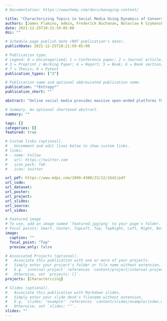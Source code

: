 ```yaml
---
# Documentation: https://wowchemy.com/docs/managing-content/

title: "Characterizing Topics in Social Media Using Dynamics of Conversation"
authors: [James Flamino, admin, Frederick Buchanan, Boleslaw K Szymanski]
date: 2021-12-25T10:21:59-05:00
doi: ""

# Schedule page publish date (NOT publication's date).
publishDate: 2021-12-25T10:21:59-05:00

# Publication type.
# Legend: 0 = Uncategorized; 1 = Conference paper; 2 = Journal article;
# 3 = Preprint / Working Paper; 4 = Report; 5 = Book; 6 = Book section;
# 7 = Thesis; 8 = Patent
publication_types: ["2"]

# Publication name and optional abbreviated publication name.
publication: "*Entropy*"
publication_short: ""

abstract: "Online social media provides massive open-ended platforms for users of a wide variety of backgrounds, interests, and beliefs to interact and debate, facilitating countless discussions across a myriad of subjects. With numerous unique voices being lent to the ever-growing information stream, it is essential to consider how the types of conversations that result from a social media post represent the post itself. We hypothesize that the biases and predispositions of users cause them to react to different topics in different ways not necessarily entirely intended by the sender. In this paper, we introduce a set of unique features that capture patterns of discourse, allowing us to empirically explore the relationship between a topic and the conversations it induces. Utilizing “microscopic” trends to describe “macroscopic” phenomena, we set a paradigm for analyzing information dissemination through the user reactions that arise from a topic, eliminating the need to analyze the involved text of the discussions. Using a Reddit dataset, we find that our features not only enable classifiers to accurately distinguish between content genre, but also can identify more subtle semantic differences in content under a single topic as well as isolating outliers whose subject matter is substantially different from the norm."

# Summary. An optional shortened abstract.
summary: ""

tags: []
categories: []
featured: true

# Custom links (optional).
#   Uncomment and edit lines below to show custom links.
# links:
# - name: Follow
#   url: https://twitter.com
#   icon_pack: fab
#   icon: twitter

url_pdf: https://www.mdpi.com/1099-4300/23/12/1642/pdf
url_code:
url_dataset:
url_poster:
url_project:
url_slides:
url_source:
url_video:

# Featured image
# To use, add an image named `featured.jpg/png` to your page's folder. 
# Focal points: Smart, Center, TopLeft, Top, TopRight, Left, Right, BottomLeft, Bottom, BottomRight.
image:
  caption: ""
  focal_point: "Top"
  preview_only: false

# Associated Projects (optional).
#   Associate this publication with one or more of your projects.
#   Simply enter your project's folder or file name without extension.
#   E.g. `internal-project` references `content/project/internal-project/index.md`.
#   Otherwise, set `projects: []`.
projects: [Characterizing]

# Slides (optional).
#   Associate this publication with Markdown slides.
#   Simply enter your slide deck's filename without extension.
#   E.g. `slides: "example"` references `content/slides/example/index.md`.
#   Otherwise, set `slides: ""`.
slides: ""
---
```

